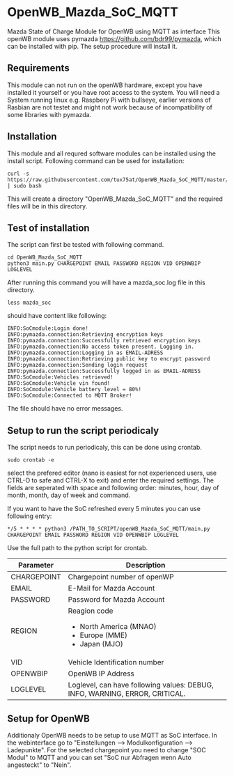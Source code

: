 # OpenWB_Mazda_SoC_MQTT
Mazda State of Charge Module for OpenWB using MQTT as interface
This openWB module uses pymazda https://github.com/bdr99/pymazda, which can be installed with pip. The setup procedure will install it.

## Requirements
This module can not run on the openWB hardware, except you have installed it yourself or you have root access to the system.
You will need a System running linux e.g. Raspbery Pi with bullseye, earlier versions of Rasbian are not testet and might not work because of incompatibility of some libraries with pymazda.

## Installation
This module and all requred software modules can be installed using the install script.
Following command can be used for installation:
```
curl -s https://raw.githubusercontent.com/tux75at/OpenWB_Mazda_SoC_MQTT/master/install.sh | sudo bash
```
This will create a directory "OpenWB_Mazda_SoC_MQTT" and the required files will be in this directory.

## Test of installation
The script can first be tested with following command.
```
cd OpenWB_Mazda_SoC_MQTT
python3 main.py CHARGEPOINT EMAIL PASSWORD REGION VID OPENWBIP LOGLEVEL
```
After running this command you will have a mazda_soc.log file in this directory.
```
less mazda_soc
```
should have content like following:
```
INFO:SoCmodule:Login done!
INFO:pymazda.connection:Retrieving encryption keys
INFO:pymazda.connection:Successfully retrieved encryption keys
INFO:pymazda.connection:No access token present. Logging in.
INFO:pymazda.connection:Logging in as EMAIL-ADRESS
INFO:pymazda.connection:Retrieving public key to encrypt password
INFO:pymazda.connection:Sending login request
INFO:pymazda.connection:Successfully logged in as EMAIL-ADRESS
INFO:SoCmodule:Vehicles retrieved!
INFO:SoCmodule:Vehicle vin found!
INFO:SoCmodule:Vehicle battery level = 80%!
INFO:SoCmodule:Connected to MQTT Broker!
```
The file should have no error messages.

## Setup to run the script periodicaly
The script needs to run periodicaly, this can be done using crontab.
```
sudo crontab -e
```

select the prefered editor (nano is easiest for not experienced users, use CTRL-O to safe and CTRL-X to exit) and enter the required settings.
The fields are seperated with space and following order: minutes, hour, day of month, month, day of week and command.

If you want to have the SoC refreshed every 5 minutes you can use following entry:
```
*/5 * * * * python3 /PATH_TO_SCRIPT/openWB_Mazda_SoC_MQTT/main.py CHARGEPOINT EMAIL PASSWORD REGION VID OPENWBIP LOGLEVEL
```
Use the full path to the python script for crontab.

| **Parameter** | **Description**                                                             |
|---------------|-----------------------------------------------------------------------------|
| CHARGEPOINT   | Chargepoint number of openWP                                                |
| EMAIL         | E-Mail for Mazda Account                                                    |
| PASSWORD      | Password for Mazda Account                                                  |
| REGION        | Reagion code <br><ul><li>North America (MNAO)</li><li>Europe (MME)</li><li>Japan (MJO)</li></ul>|
| VID           | Vehicle Identification number                                               |
| OPENWBIP      | OpenWB IP Address                                                           |
| LOGLEVEL      | Loglevel, can have following values: DEBUG, INFO, WARNING, ERROR, CRITICAL. |

## Setup for OpenWB
Additionaly OpenWB needs to be setup to use MQTT as SoC interface.
In the webinterface go to "Einstellungen --> Modulkonfiguration --> Ladepunkte".
For the selected chargepoint you need to change "SOC Modul" to MQTT and you can set "SoC nur Abfragen wenn Auto angesteckt" to "Nein".

